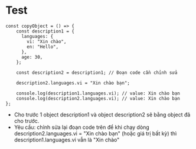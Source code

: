 # Test

    const copyObject = () => {
        const description1 = {
          languages: {
            vi: "Xin chào",
            en: "Hello",
          },
          age: 30,
        };
        
        const description2 = description1; // Đoạn code cần chỉnh sửa

        description2.languages.vi = "Xin chào bạn";

        console.log(description1.languages.vi); // value: Xin chào bạn
        console.log(description2.languages.vi); // value: Xin chào bạn
    };

 * Cho trước 1 object description1 và object description2 sẽ bằng object đã cho trước.
 * Yêu cầu: chỉnh sửa lại đoạn code trên để khi chạy dòng description2.languages.vi = "Xin chào bạn" (hoặc giá trị bất kỳ) thì description1.languages.vi vẫn là "Xin chào"
